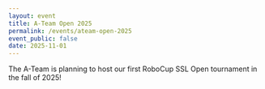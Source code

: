 ```yaml
---
layout: event
title: A-Team Open 2025
permalink: /events/ateam-open-2025
event_public: false
date: 2025-11-01
---
```


The A-Team is planning to host our first RoboCup SSL Open tournament in the fall of 2025!
